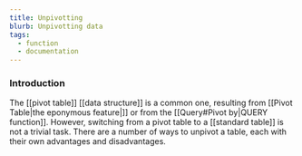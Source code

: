 ```yaml
---
title: Unpivotting
blurb: Unpivotting data
tags:
  - function
  - documentation
---
```

### Introduction

The [[pivot table]] [[data structure]] is a common one, resulting from [[Pivot Table|the eponymous feature|]] or from the [[Query#Pivot by|QUERY function]]. However, switching from a pivot table to a [[standard table]] is not a trivial task. There are a number of ways to unpivot a table, each with their own advantages and disadvantages.


